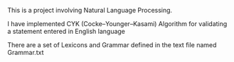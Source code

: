 This is a project involving Natural Language Processing.

I have implemented CYK (Cocke–Younger–Kasami) Algorithm for validating a statement entered in English language

There are a set of Lexicons and Grammar defined in the text file named Grammar.txt